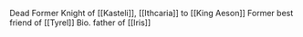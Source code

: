 Dead
Former Knight of [[Kasteli]], [[Ithcaria]] to [[King Aeson]]
Former best friend of [[Tyrel]]
Bio. father of [[Iris]]